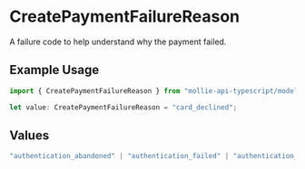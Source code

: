 # CreatePaymentFailureReason

A failure code to help understand why the payment failed.

## Example Usage

```typescript
import { CreatePaymentFailureReason } from "mollie-api-typescript/models/operations";

let value: CreatePaymentFailureReason = "card_declined";
```

## Values

```typescript
"authentication_abandoned" | "authentication_failed" | "authentication_required" | "authentication_unavailable_acs" | "card_declined" | "card_expired" | "inactive_card" | "insufficient_funds" | "invalid_cvv" | "invalid_card_holder_name" | "invalid_card_number" | "invalid_card_type" | "possible_fraud" | "refused_by_issuer" | "unknown_reason"
```
